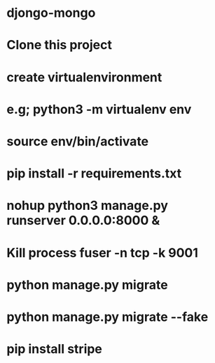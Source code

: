 # djongo-mongo

# Clone this project
# create virtualenvironment
# e.g; python3 -m virtualenv env
# source env/bin/activate
# pip install -r requirements.txt
# nohup python3 manage.py runserver 0.0.0.0:8000 &
# Kill process fuser -n tcp -k 9001 
# python manage.py migrate
# python manage.py migrate --fake
# pip install stripe